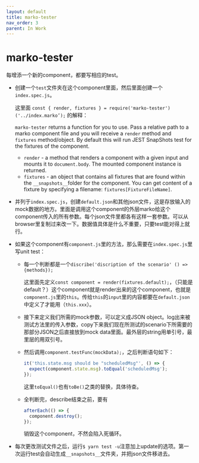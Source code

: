 ```yaml
---
layout: default
title: marko-tester
nav_order: 3
parent: In Work
---
```


# marko-tester

每增添一个新的component，都要写相应的test。

- 创建一个`test`文件夹在这个component里面，然后里面创建一个`index.spec.js`。

  这里面 `const { render, fixtures } = require('marko-tester')('../index.marko’);` 的解释：

  `marko-tester` returns a function for you to use. Pass a relative path to a marko component file and you will receive a `render` method and `fixtures` method/object. By default this will run JEST SnapShots test for the fixtures of the component.

  - `render` - a method that renders a component with a given input and mounts it to `document.body`. The mounted component instance is returned.
  - `fixtures` - an object that contains all fixtures that are found within the `__snapshots__`folder for the component. You can get content of a fixture by specifying a filename: `fixtures[FixtureFileName]`.

- 并列于`index.spec.js`，创建`default.json`和其他json文件，这是存放输入的mock数据的地方。里面是调用这个component的外层marko给这个component传入的所有参数。每个json文件里都各有这样一套参数。可以从browser里复制过来改一下。数据值具体是什么不重要，只要test能对得上就行。

- 如果这个component有`component.js`里的方法，那么需要在`index.spec.js`里写unit test：

  - 每一个判断都是一个`discribe('discription of the scenario' () => {methods});`

    这里面先定义`const component = render(fixtures.default);`，（只能是default？）这个component就是render出来的这个component，也就是`component.js`里的`this`。传给`this`的`input`里的内容都要在`default.json`中定义了才能用（`this.xxx`）。

  - 接下来定义我们所需的mock参数，可以定义成JSON object。log出来被测试方法里的传入参数，copy下来我们现在所测试的scenario下所需要的那部分JSON之后直接放到mock data里面。最外层的string用单引号，最里层的用双引号。

  - 然后调用`component.testFunc(mockData);`，之后判断语句如下：

    ```javascript
    it('this.state.msg should be "scheduledMsg"', () => {
      expect(component.state.msg).toEqual('scheduledMsg');
    });
    ```

    这里`toEqual()`也有`toBe()`之类的替换，具体待查。

  - 全判断完，describe结束之前，要有

    ```javascript
    afterEach(() => {
      component.destroy();
    });
    ```

    销毁这个component，不然会陷入死循环。

- 每次更改测试文件之后，运行`$ yarn test -u`注意加上update的选项。第一次运行test会自动生成`__snapshots__`文件夹，并把json文件移进去。

  

  